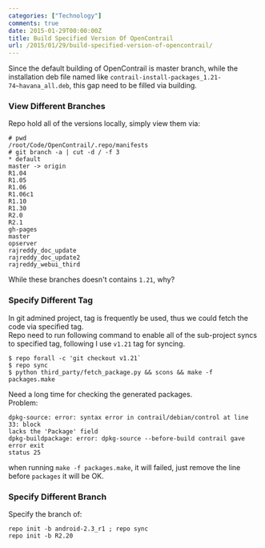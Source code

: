 ```yaml
---
categories: ["Technology"]
comments: true
date: 2015-01-29T00:00:00Z
title: Build Specified Version Of OpenContrail
url: /2015/01/29/build-specified-version-of-opencontrail/
---
```


Since the default building of OpenContrail is master branch, while the installation deb file named like `contrail-install-packages_1.21-74~havana_all.deb`, this gap need to be filled via building.    
### View Different Branches
Repo hold all of the versions locally, simply view them via:    

```
# pwd
/root/Code/OpenContrail/.repo/manifests
# git branch -a | cut -d / -f 3
* default
master -> origin
R1.04
R1.05
R1.06
R1.06c1
R1.10
R1.30
R2.0
R2.1
gh-pages
master
opserver
rajreddy_doc_update
rajreddy_doc_update2
rajreddy_webui_third

```
While these branches doesn't contains `1.21`, why?    
### Specify Different Tag
In git admined project, tag is frequently be used, thus we could fetch the code via specified tag.    
Repo need to run following command to enable all of the sub-project syncs to specified tag, following I use `v1.21` tag for syncing.    

```
$ repo forall -c 'git checkout v1.21`
$ repo sync
$ python third_party/fetch_package.py && scons && make -f packages.make

```
Need a long time for checking the generated packages.      
Problem:    

```
dpkg-source: error: syntax error in contrail/debian/control at line 33: block
lacks the 'Package' field
dpkg-buildpackage: error: dpkg-source --before-build contrail gave error exit
status 25

```
when running `make -f packages.make`, it will failed, just remove the line before `packages` it will be OK.   
### Specify Different Branch
Specify the branch of:   

```
repo init -b android-2.3_r1 ; repo sync
repo init -b R2.20


```
